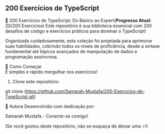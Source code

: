 ## 200 Exercícios de TypeScript

🌟 200 Exercícios de TypeScript: Do Básico ao Expert(**Progresso Atual:** 20/200 Exercícios)
Este repositório é sua biblioteca essencial com 200 desafios de código e exercícios práticos para dominar o TypeScript!

Organizada cuidadosamente, esta coleção foi projetada para aprimorar suas habilidades, cobrindo todos os níveis de proficiência, desde a sintaxe fundamental até tópicos avançados de manipulação de dados e programação assíncrona.

🚀 Como Começar\
É simples e rápido mergulhar nos exercícios!

1. Clone este repositório:

 git clone (https://github.com/Samarah-Mustafa/200-Exercicios-de-TypeScript.git)


👤 Autora
Desenvolvido com dedicação por:

Samarah Mustafa - Conecte-se comigo!

(Se você gostou deste repositório, não se esqueça de deixar uma ⭐!)

